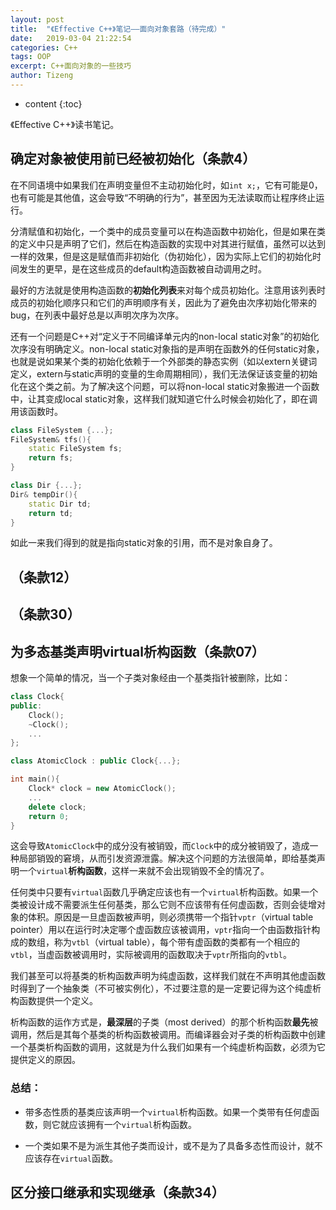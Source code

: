 ```yaml
---
layout: post
title:  "《Effective C++》笔记——面向对象套路（待完成）"
date:   2019-03-04 21:22:54
categories: C++
tags: OOP
excerpt: C++面向对象的一些技巧
author: Tizeng
---
```


* content
{:toc}

《Effective C++》读书笔记。

## 确定对象被使用前已经被初始化（条款4）

在不同语境中如果我们在声明变量但不主动初始化时，如`int x;`，它有可能是0，也有可能是其他值，这会导致“不明确的行为”，甚至因为无法读取而让程序终止运行。

分清赋值和初始化，一个类中的成员变量可以在构造函数中初始化，但是如果在类的定义中只是声明了它们，然后在构造函数的实现中对其进行赋值，虽然可以达到一样的效果，但是这是赋值而非初始化（伪初始化），因为实际上它们的初始化时间发生的更早，是在这些成员的default构造函数被自动调用之时。

最好的方法就是使用构造函数的**初始化列表**来对每个成员初始化。注意用该列表时成员的初始化顺序只和它们的声明顺序有关，因此为了避免由次序初始化带来的bug，在列表中最好总是以声明次序为次序。

还有一个问题是C++对“定义于不同编译单元内的non-local static对象”的初始化次序没有明确定义。non-local static对象指的是声明在函数外的任何static对象，也就是说如果某个类的初始化依赖于一个外部类的静态实例（如以extern关键词定义，extern与static声明的变量的生命周期相同），我们无法保证该变量的初始化在这个类之前。为了解决这个问题，可以将non-local static对象搬进一个函数中，让其变成local static对象，这样我们就知道它什么时候会初始化了，即在调用该函数时。

```c++
class FileSystem {...};
FileSystem& tfs(){
    static FileSystem fs;
    return fs;
}

class Dir {...};
Dir& tempDir(){
    static Dir td;
    return td;
}
```

如此一来我们得到的就是指向static对象的引用，而不是对象自身了。

## （条款12）

## （条款30）

## 为多态基类声明virtual析构函数（条款07）

想象一个简单的情况，当一个子类对象经由一个基类指针被删除，比如：

```c++
class Clock{
public:
    Clock();
    ~Clock();
    ...
};

class AtomicClock : public Clock{...};

int main(){
    Clock* clock = new AtomicClock();
    ...
    delete clock;
    return 0;
}
```

这会导致`AtomicClock`中的成分没有被销毁，而`Clock`中的成分被销毁了，造成一种局部销毁的窘境，从而引发资源泄露。解决这个问题的方法很简单，即给基类声明一个`virtual`**析构函数**，这样一来就不会出现销毁不全的情况了。

任何类中只要有`virtual`函数几乎确定应该也有一个`virtual`析构函数。如果一个类被设计成不需要派生任何基类，那么它则不应该带有任何虚函数，否则会徒增对象的体积。原因是一旦虚函数被声明，则必须携带一个指针`vptr`（virtual table pointer）用以在运行时决定哪个虚函数应该被调用，`vptr`指向一个由函数指针构成的数组，称为`vtbl`（virtual table），每个带有虚函数的类都有一个相应的`vtbl`，当虚函数被调用时，实际被调用的函数取决于`vptr`所指向的`vtbl`。

我们甚至可以将基类的析构函数声明为纯虚函数，这样我们就在不声明其他虚函数时得到了一个抽象类（不可被实例化），不过要注意的是一定要记得为这个纯虚析构函数提供一个定义。

析构函数的运作方式是，**最深层**的子类（most derived）的那个析构函数**最先**被调用，然后是其每个基类的析构函数被调用。而编译器会对子类的析构函数中创建一个基类析构函数的调用，这就是为什么我们如果有一个纯虚析构函数，必须为它提供定义的原因。

### 总结：

* 带多态性质的基类应该声明一个`virtual`析构函数。如果一个类带有任何虚函数，则它就应该拥有一个`virtual`析构函数。

* 一个类如果不是为派生其他子类而设计，或不是为了具备多态性而设计，就不应该存在`virtual`函数。

## 区分接口继承和实现继承（条款34）

